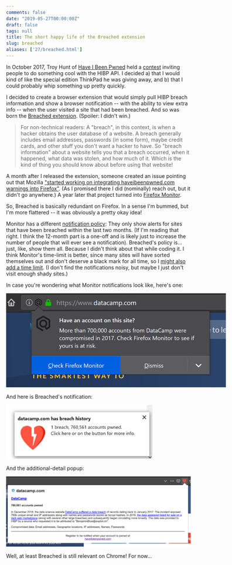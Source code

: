 ```yaml
---
comments: false
date: "2019-05-27T00:00:00Z"
draft: false
tags: null
title: The short happy life of the Breached extension
slug: breached
aliases: ['27/breached.html']
---
```


In October 2017, Troy Hunt of [Have I Been Pwned](https://haveibeenpwned.com/) held a [contest](https://www.troyhunt.com/do-something-awesome-with-have-i-been-pwned-and-win-a-lenovo-thinkpad/) inviting people to do something cool with the HIBP API. I decided a) that I would kind of like the special edition ThinkPad he was giving away, and b) that I could probably whip something up pretty quickly.

I decided to create a browser extension that would simply pull HIBP breach information and show a browser notification -- with the ability to view extra info -- when the user visited a site that had been breached. And so was born the [Breached extension](https://github.com/adam-p/breached). (Spoiler: I didn't win.)

> For non-technical readers: A "breach", in this context, is when a hacker obtains the user database of a website. A breach generally includes email addresses, passwords (in some form), maybe credit cards, and other stuff you don't want a hacker to have. So "breach information" about a website tells you that a breach occurred, when it happened, what data was stolen, and how much of it. Which is the kind of thing you should know about before using that website!

A month after I released the extension, someone created an issue pointing out that Mozilla ["started working on integrating haveibeenpwned.com warnings into Firefox"](https://github.com/adam-p/breached/issues/5). (As I promised there I did (nominally) reach out, but it didn't go anywhere.) A year later that project turned into [Firefox Monitor](https://monitor.firefox.com/).

So, Breached is basically redundant on Firefox. In a sense I'm bummed, but I'm more flattered -- it was obviously a pretty okay idea!

Monitor has a different [notification policy](https://blog.mozilla.org/security/2018/11/14/when-does-firefox-alert-for-breached-sites/): They only show alerts for sites that have been breached within the last two months. (If I'm reading that right. I think the 12-month part is a one-off and is likely just to increase the number of people that will ever see a notification). Breached's policy is... just, like, show them all. Because I didn't think about that while coding it. I think Monitor's time-limit is better, since many sites will have sorted themselves out and don't deserve a black mark for all time, so I [might also add a time limit](https://github.com/adam-p/breached/issues/6). (I don't find the notifications noisy, but maybe I just don't visit enough shady sites.)

In case you're wondering what Monitor notifications look like, here's one:

<p class="text-center">
  <img src="/img/blog/firefox-monitor-breach.png" alt="Firefox Monitor breach notification"
       style="max-width: 600px;">
</p>

And here is Breached's notification:

<p class="text-center">
  <img src="/img/blog/breached-notification.png" alt="Breached's breach notification"
       style="max-width: 400px;">
</p>

And the additional-detail popup:

<p class="text-center">
  <img src="/img/blog/breached-popup.png" alt="Breached's additional detail popup">
</p>

Well, at least Breached is still relevant on Chrome! For now...
